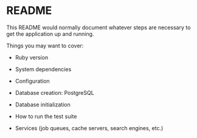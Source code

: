# README

This README would normally document whatever steps are necessary to get the
application up and running.

Things you may want to cover:

* Ruby version

* System dependencies

* Configuration

* Database creation: PostgreSQL

* Database initialization

* How to run the test suite

* Services (job queues, cache servers, search engines, etc.)
